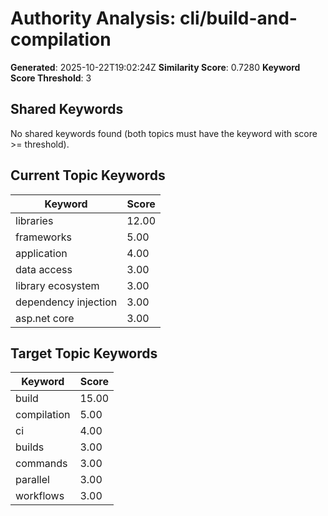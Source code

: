 # Authority Analysis: cli/build-and-compilation

**Generated**: 2025-10-22T19:02:24Z
**Similarity Score**: 0.7280
**Keyword Score Threshold**: 3

## Shared Keywords

No shared keywords found (both topics must have the keyword with score >= threshold).

## Current Topic Keywords

| Keyword | Score |
|---------|-------|
| libraries | 12.00 |
| frameworks | 5.00 |
| application | 4.00 |
| data access | 3.00 |
| library ecosystem | 3.00 |
| dependency injection | 3.00 |
| asp.net core | 3.00 |

## Target Topic Keywords

| Keyword | Score |
|---------|-------|
| build | 15.00 |
| compilation | 5.00 |
| ci | 4.00 |
| builds | 3.00 |
| commands | 3.00 |
| parallel | 3.00 |
| workflows | 3.00 |

